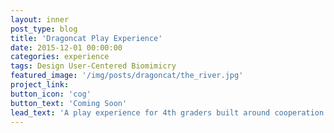 ```yaml
---
layout: inner
post_type: blog
title: 'Dragoncat Play Experience'
date: 2015-12-01 00:00:00
categories: experience
tags: Design User-Centered Biomimicry
featured_image: '/img/posts/dragoncat/the_river.jpg'
project_link:
button_icon: 'cog'
button_text: 'Coming Soon'
lead_text: 'A play experience for 4th graders built around cooperation and the elusive dragoncat creature.'
---
```

